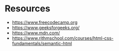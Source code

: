 # Resources
- https://www.freecodecamp.org
- https://www.geeksforgeeks.org/
- https://www.mdn.com/
- https://www.rithmschool.com/courses/html-css-fundamentals/semantic-html
